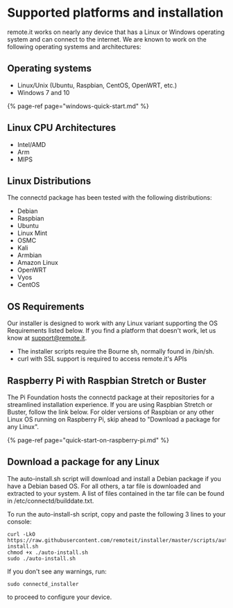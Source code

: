 # Supported platforms and installation

remote.it works on nearly any device that has a Linux or Windows operating system and can connect to the internet. We are known to work on the following operating systems and architectures:

## Operating systems

* Linux/Unix \(Ubuntu, Raspbian, CentOS, OpenWRT, etc.\)
* Windows 7 and 10

{% page-ref page="windows-quick-start.md" %}

## Linux CPU Architectures

* Intel/AMD
* Arm
* MIPS

## Linux Distributions

The connectd package has been tested with the following distributions:

* Debian
* Raspbian
* Ubuntu
* Linux Mint
* OSMC
* Kali
* Armbian
* Amazon Linux
* OpenWRT
* Vyos
* CentOS

## OS Requirements

Our installer is designed to work with any Linux variant supporting the OS Requirements listed below.  If you find a platform that doesn't work, let us know at support@remote.it.

* The installer scripts require the Bourne sh, normally found in /bin/sh.
* curl with SSL support is required to access remote.it's APIs

## Raspberry Pi with Raspbian Stretch or Buster

The Pi Foundation hosts the connectd package at their repositories for a streamlined installation experience.  If you are using Raspbian Stretch or Buster, follow the link below.  For older versions of Raspbian or any other Linux OS running on Raspberry Pi, skip ahead to "Download a package for any Linux".

{% page-ref page="quick-start-on-raspberry-pi.md" %}

## Download a package for any Linux

The auto-install.sh script will download and install a Debian package if you have a Debian based OS.  For all others, a tar file is downloaded and extracted to your system.  A list of files contained in the tar file can be found in /etc/connectd/builddate.txt.

To run the auto-install-sh script, copy and paste the following 3 lines to your console:

```text
curl -LkO https://raw.githubusercontent.com/remoteit/installer/master/scripts/auto-install.sh
chmod +x ./auto-install.sh
sudo ./auto-install.sh
```

If you don't see any warnings, run:

`sudo connectd_installer`

to proceed to configure your device.

